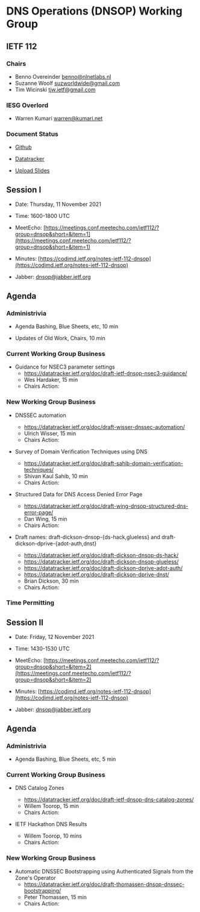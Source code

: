 
# DNS Operations (DNSOP) Working Group
## IETF 112


### Chairs
* Benno Overeinder [benno@nlnetlabs.nl](benno@nlnetlabs.nl)
* Suzanne Woolf [suzworldwide@gmail.com](suzworldwide@gmail.com)
* Tim Wicinski [tjw.ietf@gmail.com](tjw.ietf@gmail.com)

### IESG Overlord
* Warren Kumari [warren@kumari.net](warren@kumari.net)

### Document Status
* [Github](https://github.com/ietf-wg-dnsop/wg-materials/blob/main/dnsop-document-status.md)
* [Datatracker](https://datatracker.ietf.org/wg/dnsop/documents/)

* [Upload Slides](https://datatracker.ietf.org/meeting/112/session/dnsop)


## Session I

* Date: Thursday, 11 November 2021
* Time: 1600-1800 UTC
* MeetEcho: [https://meetings.conf.meetecho.com/ietf112/?group=dnsop&short=&item=1](https://meetings.conf.meetecho.com/ietf112/?group=dnsop&short=&item=1)
* Minutes: [https://codimd.ietf.org/notes-ietf-112-dnsop](https://codimd.ietf.org/notes-ietf-112-dnsop)

* Jabber:  [dnsop@jabber.ietf.org](dnsop@jabber.ietf.org)


## Agenda

### Administrivia

* Agenda Bashing, Blue Sheets, etc,  10 min

* Updates of Old Work, Chairs, 10 min

### Current Working Group Business

*   Guidance for NSEC3 parameter settings
    - https://datatracker.ietf.org/doc/draft-ietf-dnsop-nsec3-guidance/
    - Wes Hardaker, 15 min
    - Chairs Action:


### New Working Group Business

*   DNSSEC automation
    - https://datatracker.ietf.org/doc/draft-wisser-dnssec-automation/
    - Ulrich Wisser, 15 min
    - Chairs Action:

*   Survey of Domain Verification Techniques using DNS
    - https://datatracker.ietf.org/doc/draft-sahib-domain-verification-techniques/
    - Shivan Kaul Sahib, 10 min
    - Chairs Action:

*   Structured Data for DNS Access Denied Error Page
    - https://datatracker.ietf.org/doc/draft-wing-dnsop-structured-dns-error-page/
    - Dan Wing, 15 min
    - Chairs Action:

*   Draft names: draft-dickson-dnsop-{ds-hack,glueless} and draft-dickson-dprive-{adot-auth,dnst}
    - https://datatracker.ietf.org/doc/draft-dickson-dnsop-ds-hack/
    - https://datatracker.ietf.org/doc/draft-dickson-dnsop-glueless/
    - https://datatracker.ietf.org/doc/draft-dickson-dprive-adot-auth/
    - https://datatracker.ietf.org/doc/draft-dickson-dprive-dnst/
    - Brian Dickson, 30 min
    - Chairs Action:


### Time Permitting

## Session II

* Date: Friday, 12 November 2021
* Time: 1430-1530 UTC
* MeetEcho: [https://meetings.conf.meetecho.com/ietf112/?group=dnsop&short=&item=2](https://meetings.conf.meetecho.com/ietf112/?group=dnsop&short=&item=2)
* Minutes: [https://codimd.ietf.org/notes-ietf-112-dnsop](https://codimd.ietf.org/notes-ietf-112-dnsop)

* Jabber:  [dnsop@jabber.ietf.org](dnsop@jabber.ietf.org)

## Agenda

### Administrivia

*   Agenda Bashing, Blue Sheets, etc,  5 min

### Current Working Group Business

*   DNS Catalog Zones
    - https://datatracker.ietf.org/doc/draft-ietf-dnsop-dns-catalog-zones/
    - Willem Toorop, 15 min
    - Chairs Action:

*   IETF Hackathon DNS Results
    - Willem Toorop, 10 mins
    - Chairs Action:

### New Working Group Business

*   Automatic DNSSEC Bootstrapping using Authenticated Signals from the Zone's Operator
    - https://datatracker.ietf.org/doc/draft-thomassen-dnsop-dnssec-bootstrapping/
    - Peter Thomassen, 15 min
    - Chairs Action:
